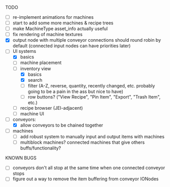 TODO
- [ ] re-implement animations for machines
- [ ] start to add some more machines & recipe trees
- [ ] make MachineType asset_info actually useful
- [ ] fix rendering of machine textures
- [x] output node with multiple conveyor connections should round robin by default (connected input nodes can have priorities later)
- [ ] UI systems
  - [x] basics
  - [ ] machine placement
  - [ ] inventory view
    - [x] basics
    - [x] search
    - [ ] filter (A-Z, reverse, quantity, recently changed, etc. probably going to be a pain in the ass but nice to have)
    - [ ] row buttons? ("View Recipe", "Pin Item", "Export", "Trash Item", etc.)
  - [ ] recipe browser (JEI-adjacent)
  - [ ] machine UI
- [ ] conveyors:
  - [x] allow conveyors to be chained together
- [ ] machines
  - [ ] add robust system to manually input and output items with machines
  - [ ] multiblock machines? connected machines that give others buffs/functionality?

KNOWN BUGS
- [ ] conveyors don't all stop at the same time when one connected conveyor stops
- [ ] figure out a way to remove the item buffering from conveyor IONodes